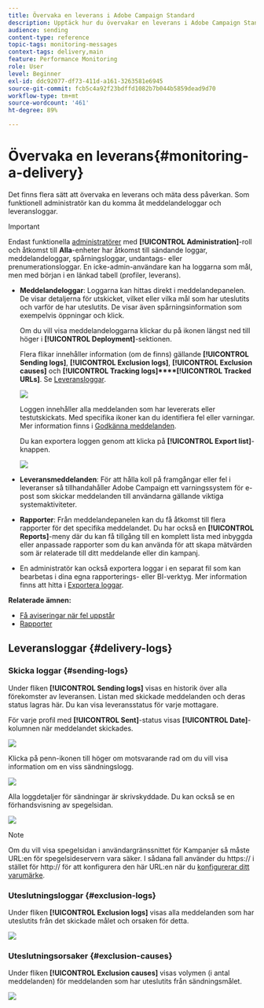 ```yaml
---
title: Övervaka en leverans i Adobe Campaign Standard
description: Upptäck hur du övervakar en leverans i Adobe Campaign Standard.
audience: sending
content-type: reference
topic-tags: monitoring-messages
context-tags: delivery,main
feature: Performance Monitoring
role: User
level: Beginner
exl-id: ddc92077-df73-411d-a161-3263581e6945
source-git-commit: fcb5c4a92f23bdffd1082b7b044b5859dead9d70
workflow-type: tm+mt
source-wordcount: '461'
ht-degree: 89%

---
```


# Övervaka en leverans{#monitoring-a-delivery}

Det finns flera sätt att övervaka en leverans och mäta dess påverkan. Som funktionell administratör kan du komma åt meddelandeloggar och leveransloggar.

>[!IMPORTANT]
>
>Endast funktionella [administratörer](../../administration/using/users-management.md#functional-administrators) med **[!UICONTROL Administration]**-roll och åtkomst till **Alla**-enheter har åtkomst till sändande loggar, meddelandeloggar, spårningsloggar, undantags- eller prenumerationsloggar. En icke-admin-användare kan ha loggarna som mål, men med början i en länkad tabell (profiler, leverans).

* **Meddelandeloggar**: Loggarna kan hittas direkt i meddelandepanelen. De visar detaljerna för utskicket, vilket eller vilka mål som har uteslutits och varför de har uteslutits. De visar även spårningsinformation som exempelvis öppningar och klick.

   Om du vill visa meddelandeloggarna klickar du på ikonen längst ned till höger i **[!UICONTROL Deployment]**-sektionen.

   Flera flikar innehåller information (om de finns) gällande **[!UICONTROL Sending logs]**, **[!UICONTROL Exclusion logs]**, **[!UICONTROL Exclusion causes]** och **[!UICONTROL Tracking logs]****[!UICONTROL Tracked URLs]**.    Se [Leveransloggar](#delivery-logs).

   ![](assets/sending_delivery1.png)

   Loggen innehåller alla meddelanden som har levererats eller testutskickats.  Med specifika ikoner kan du identifiera fel eller varningar.    Mer information finns i [Godkänna meddelanden](../../sending/using/previewing-messages.md).

   Du kan exportera loggen genom att klicka på **[!UICONTROL Export list]**-knappen.

   ![](assets/sending_delivery2.png)

* **Leveransmeddelanden**: För att hålla koll på framgångar eller fel i leveranser så tillhandahåller Adobe Campaign ett varningssystem för e-post som skickar meddelanden till användarna gällande viktiga systemaktiviteter.
* **Rapporter**: Från meddelandepanelen kan du få åtkomst till flera rapporter för det specifika meddelandet.    Du har också en **[!UICONTROL Reports]**-meny där du kan få tillgång till en komplett lista med inbyggda eller anpassade rapporter som du kan använda för att skapa mätvärden som är relaterade till ditt meddelande eller din kampanj.
* En administratör kan också exportera loggar i en separat fil som kan bearbetas i dina egna rapporterings- eller BI-verktyg.  Mer information finns att hitta i [Exportera loggar](../../automating/using/exporting-logs.md).

**Relaterade ämnen:**

* [Få aviseringar när fel uppstår](../../sending/using/receiving-alerts-when-failures-happen.md)
* [Rapporter](../../reporting/using/about-dynamic-reports.md)

## Leveransloggar {#delivery-logs}

### Skicka loggar {#sending-logs}

Under fliken **[!UICONTROL Sending logs]** visas en historik över alla förekomster av leveransen.        Listan med skickade meddelanden och deras status lagras här.        Du kan visa leveransstatus för varje mottagare.

För varje profil med **[!UICONTROL Sent]**-status visas **[!UICONTROL Date]**-kolumnen när meddelandet skickades.

![](assets/sending_delivery3.png)

Klicka på penn-ikonen till höger om motsvarande rad om du vill visa information om en viss sändningslogg.

![](assets/sending_access-sending-log.png)

Alla loggdetaljer för sändningar är skrivskyddade.  Du kan också se en förhandsvisning av spegelsidan.

![](assets/sending_sending-log.png)

>[!NOTE]
>
>Om du vill visa spegelsidan i användargränssnittet för Kampanjer så måste URL:en för spegelsideservern vara säker.  I sådana fall använder du https:// i stället för http:// för att konfigurera den här URL:en när du [konfigurerar ditt varumärke](../../administration/using/branding.md#configuring-and-using-brands).

### Uteslutningsloggar {#exclusion-logs}

Under fliken **[!UICONTROL Exclusion logs]** visas alla meddelanden som har uteslutits från det skickade målet och orsaken för detta.

![](assets/sending_delivery4.png)

### Uteslutningsorsaker {#exclusion-causes}

Under fliken **[!UICONTROL Exclusion causes]** visas volymen (i antal meddelanden) för meddelanden som har uteslutits från sändningsmålet.

![](assets/sending_delivery5.png)
